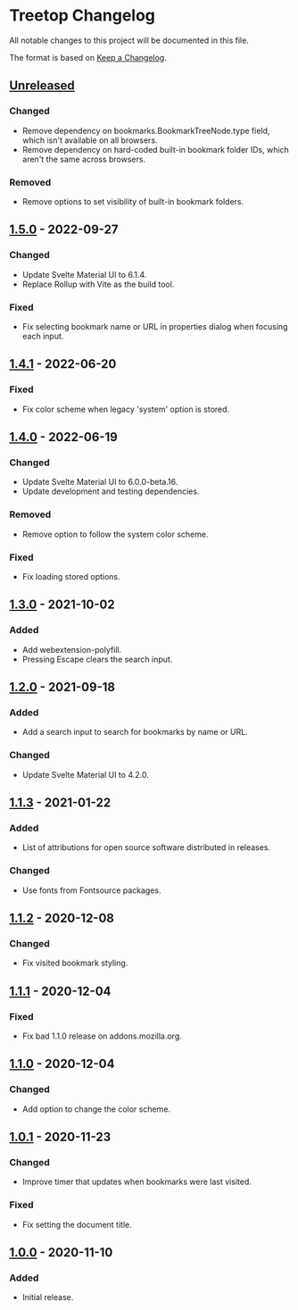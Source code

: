 # Treetop Changelog

All notable changes to this project will be documented in this file.

The format is based on [Keep a Changelog](https://keepachangelog.com/en/1.0.0/).

## [Unreleased]

### Changed

- Remove dependency on bookmarks.BookmarkTreeNode.type field, which isn't
  available on all browsers.
- Remove dependency on hard-coded built-in bookmark folder IDs, which aren't the
  same across browsers.

### Removed

- Remove options to set visibility of built-in bookmark folders.

## [1.5.0] - 2022-09-27

### Changed

- Update Svelte Material UI to 6.1.4.
- Replace Rollup with Vite as the build tool.

### Fixed

- Fix selecting bookmark name or URL in properties dialog when focusing each input.

## [1.4.1] - 2022-06-20

### Fixed

- Fix color scheme when legacy 'system' option is stored.

## [1.4.0] - 2022-06-19

### Changed

- Update Svelte Material UI to 6.0.0-beta.16.
- Update development and testing dependencies.

### Removed

- Remove option to follow the system color scheme.

### Fixed

- Fix loading stored options.

## [1.3.0] - 2021-10-02

### Added

- Add webextension-polyfill.
- Pressing Escape clears the search input.

## [1.2.0] - 2021-09-18

### Added

- Add a search input to search for bookmarks by name or URL.

### Changed

- Update Svelte Material UI to 4.2.0.

## [1.1.3] - 2021-01-22

### Added

- List of attributions for open source software distributed in releases.

### Changed

- Use fonts from Fontsource packages.

## [1.1.2] - 2020-12-08

### Changed

- Fix visited bookmark styling.

## [1.1.1] - 2020-12-04

### Fixed

- Fix bad 1.1.0 release on addons.mozilla.org.

## [1.1.0] - 2020-12-04

### Changed

- Add option to change the color scheme.

## [1.0.1] - 2020-11-23

### Changed

- Improve timer that updates when bookmarks were last visited.

### Fixed

- Fix setting the document title.

## [1.0.0] - 2020-11-10

### Added

- Initial release.

[Unreleased]: https://github.com/msmolens/treetop/compare/v1.5.0...HEAD
[1.5.0]: https://github.com/msmolens/treetop/releases/tag/v1.5.0
[1.4.1]: https://github.com/msmolens/treetop/releases/tag/v1.4.1
[1.4.0]: https://github.com/msmolens/treetop/releases/tag/v1.4.0
[1.3.0]: https://github.com/msmolens/treetop/releases/tag/v1.3.0
[1.2.0]: https://github.com/msmolens/treetop/releases/tag/v1.2.0
[1.1.3]: https://github.com/msmolens/treetop/releases/tag/v1.1.3
[1.1.2]: https://github.com/msmolens/treetop/releases/tag/v1.1.2
[1.1.1]: https://github.com/msmolens/treetop/releases/tag/v1.1.1
[1.1.0]: https://github.com/msmolens/treetop/releases/tag/v1.1.0
[1.0.1]: https://github.com/msmolens/treetop/releases/tag/v1.0.1
[1.0.0]: https://github.com/msmolens/treetop/releases/tag/v1.0.0
